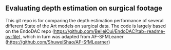 ## Evaluating depth estimation on surgical footage

This git repo is for comparing the depth estimation performance of several different State of the Art models on surgical data. 
The code is largely based on the EndoDAC repo (https://github.com/BeileiCui/EndoDAC?tab=readme-ov-file), which in turn was adapted from AF-SFMLeaner (https://github.com/ShuweiShao/AF-SfMLearner)

